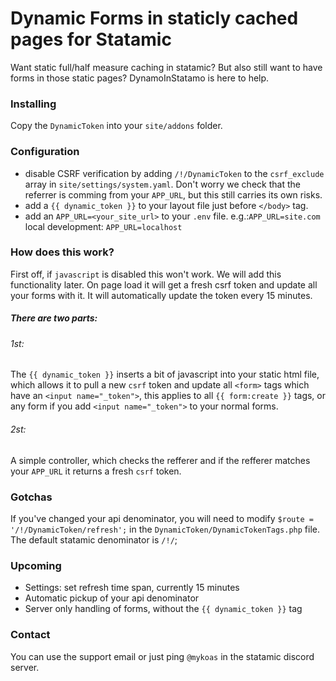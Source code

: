 # Dynamic Forms in staticly cached pages for Statamic

Want static full/half measure caching in statamic?
But also still want to have forms in those static pages?
DynamoInStatamo is here to help.

### Installing

Copy the `DynamicToken` into your `site/addons` folder.

### Configuration

- disable CSRF verification by adding `/!/DynamicToken` to the `csrf_exclude` array in `site/settings/system.yaml`. Don't worry we check that the referrer is comming from your `APP_URL`, but this still carries its own risks.
- add a `{{ dynamic_token }}` to your layout file just before `</body>` tag.
- add an `APP_URL=<your_site_url>` to your `.env` file.
e.g.:`APP_URL=site.com`
local development: `APP_URL=localhost`

### How does this work?

First off, if `javascript` is disabled this won't work. We will add this functionality later. On page load it will get a fresh csrf token and update all your forms with it. It will automatically update the token every 15 minutes.

##### There are two parts:
###### 1st:
The `{{ dynamic_token }}` inserts a bit of javascript into your static html file, which allows it to pull a new `csrf` token and update all `<form>` tags which have an `<input name="_token">`, this applies to all `{{ form:create }}` tags, or any form if you add `<input name="_token">` to your normal forms.
###### 2st:
A simple controller, which checks the refferer and if the refferer matches your `APP_URL` it returns a fresh `csrf` token.

### Gotchas
If you've changed your api denominator, you will need to modify `$route = '/!/DynamicToken/refresh';` in the `DynamicToken/DynamicTokenTags.php` file. The default statamic denominator is `/!/`;

### Upcoming
- Settings: set refresh time span, currently 15 minutes
- Automatic pickup of your api denominator
- Server only handling of forms, without the `{{ dynamic_token }}` tag

### Contact
You can use the support email or just ping `@mykoas` in the statamic discord server.
